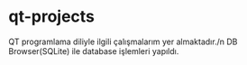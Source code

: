 # qt-projects

QT programlama diliyle ilgili çalışmalarım yer almaktadır./n
DB Browser(SQLite) ile database işlemleri yapıldı.
